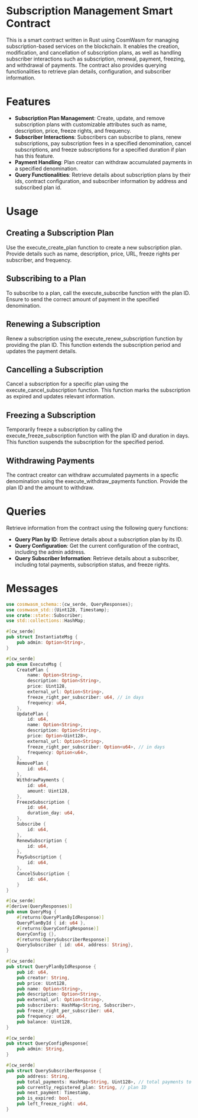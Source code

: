 # Subscription Management Smart Contract

This is a smart contract written in Rust using CosmWasm for managing subscription-based services on the blockchain. It enables the creation, modification, and cancellation of subscription plans, as well as handling subscriber interactions such as subscription, renewal, payment, freezing, and withdrawal of payments. The contract also provides querying functionalities to retrieve plan details, configuration, and subscriber information.

# Features
- **Subscription Plan Management**: Create, update, and remove subscription plans with customizable attributes such as name, description, price, freeze rights, and frequency.
- **Subscriber Interactions**: Subscribers can subscribe to plans, renew subscriptions, pay subscription fees in a specified denomination, cancel subscriptions, and freeze subscriptions for a specified duration if plan has this feature.
- **Payment Handling**: Plan creator can withdraw accumulated payments in a specified denomination.
- **Query Functionalities**: Retrieve details about subscription plans by their ids, contract configuration, and subscriber information by address and subscribed plan id.

# Usage
## Creating a Subscription Plan
Use the execute_create_plan function to create a new subscription plan. Provide details such as name, description, price, URL, freeze rights per subscriber, and frequency.

## Subscribing to a Plan
To subscribe to a plan, call the execute_subscribe function with the plan ID. Ensure to send the correct amount of payment in the specified denomination.

## Renewing a Subscription
Renew a subscription using the execute_renew_subscription function by providing the plan ID. This function extends the subscription period and updates the payment details.

## Cancelling a Subscription
Cancel a subscription for a specific plan using the execute_cancel_subscription function. This function marks the subscription as expired and updates relevant information.

## Freezing a Subscription
Temporarily freeze a subscription by calling the execute_freeze_subscription function with the plan ID and duration in days. This function suspends the subscription for the specified period.

## Withdrawing Payments
The contract creator can withdraw accumulated payments in a specfic denomination using the execute_withdraw_payments function. Provide the plan ID and the amount to withdraw.

# Queries
Retrieve information from the contract using the following query functions:

- **Query Plan by ID**: Retrieve details about a subscription plan by its ID.
- **Query Configuration**: Get the current configuration of the contract, including the admin address.
- **Query Subscriber Information**: Retrieve details about a subscriber, including total payments, subscription status, and freeze rights.

# Messages

```rust
use cosmwasm_schema::{cw_serde, QueryResponses};
use cosmwasm_std::{Uint128, Timestamp};
use crate::state::Subscriber;
use std::collections::HashMap;

#[cw_serde]
pub struct InstantiateMsg {
    pub admin: Option<String>,
}

#[cw_serde]
pub enum ExecuteMsg {
    CreatePlan {
        name: Option<String>,
        description: Option<String>,
        price: Uint128,
        external_url: Option<String>,
        freeze_right_per_subscriber: u64, // in days
        frequency: u64,
    },
    UpdatePlan {
        id: u64,
        name: Option<String>,
        description: Option<String>,
        price: Option<Uint128>,
        external_url: Option<String>,
        freeze_right_per_subscriber: Option<u64>, // in days
        frequency: Option<u64>,
    },
    RemovePlan {
        id: u64,
    },
    WithdrawPayments {
        id: u64,
        amount: Uint128,
    },
    FreezeSubscription { 
        id: u64,
        duration_day: u64,
    },
    Subscribe {
        id: u64,
    },
    RenewSubscription {
        id: u64,
    },
    PaySubscription {
        id: u64,
    },
    CancelSubscription {
        id: u64,
    }
}

#[cw_serde]
#[derive(QueryResponses)]
pub enum QueryMsg {
    #[returns(QueryPlanByIdResponse)]
    QueryPlanById { id: u64 },
    #[returns(QueryConfigResponse)]
    QueryConfig {},
    #[returns(QuerySubscriberResponse)]
    QuerySubscriber { id: u64, address: String},
}

#[cw_serde]
pub struct QueryPlanByIdResponse {
    pub id: u64,
    pub creator: String,
    pub price: Uint128,
    pub name: Option<String>,
    pub description: Option<String>,
    pub external_url: Option<String>,
    pub subscribers: HashMap<String, Subscriber>,
    pub freeze_right_per_subscriber: u64,
    pub frequency: u64,
    pub balance: Uint128,
}

#[cw_serde]
pub struct QueryConfigResponse{
    pub admin: String,
}

#[cw_serde]
pub struct QuerySubscriberResponse {
    pub address: String,
    pub total_payments: HashMap<String, Uint128>, // total payments to a plan with ID
    pub currently_registered_plan: String, // plan ID
    pub next_payment: Timestamp,
    pub is_expired: bool,
    pub left_freeze_right: u64,
}
```